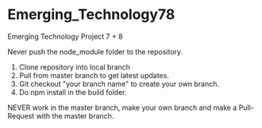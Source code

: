 # Emerging_Technology78
Emerging Technology Project 7 + 8

Never push the node_module folder to the repository.

1) Clone repository into local branch
2) Pull from master branch to get latest updates.
3) Git checkout "your branch name" to create your own branch. 
4) Do npm install in the build folder.

NEVER work in the master branch, make your own branch and make a Pull-Request with the master branch.
